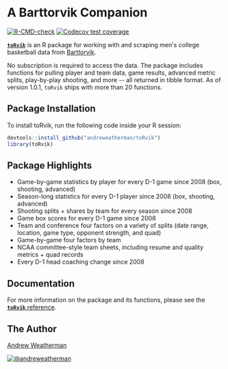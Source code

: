 # A Barttorvik Companion

 <!-- badges: start -->
[![R-CMD-check](https://github.com/andreweatherman/toRvik/workflows/R-CMD-check/badge.svg)](https://github.com/andreweatherman/toRvik/actions)
 [![Codecov test coverage](https://codecov.io/gh/andreweatherman/toRvik/branch/main/graph/badge.svg)](https://app.codecov.io/gh/andreweatherman/toRvik?branch=main)
  <!-- badges: end -->

[**`toRvik`**](https://github.com/andreweatherman/toRvik) is an R package for working with and scraping men's college basketball data from [Barttorvik](https://barttorvik.com/). 
 
No subscription is required to access the data. The package includes functions for pulling player and team data, game results, advanced metric splits, play-by-play shooting, and more -- all returned in tibble format. As of version 1.0.1, `toRvik` ships with more than 20 functions.
   
## Package Installation
To install toRvik, run the following code inside your R session:
```r
devtools::install_github("andreweatherman/toRvik")
library(toRvik)
```
## Package Highlights

- Game-by-game statistics by player for every D-1 game since 2008 (box, shooting, advanced) 
- Season-long statistics for every D-1 player since 2008 (box, shooting, advanced)
- Shooting splits + shares by team for every season since 2008
- Game box scores for every D-1 game since 2008
- Team and conference four factors on a variety of splits (date range, location, game type, opponent strength, and quad)
- Game-by-game four factors by team
- NCAA committee-style team sheets, including resume and quality metrics + quad records
- Every D-1 head coaching change since 2008

## Documentation

For more information on the package and its functions, please see
the [**`toRvik`** reference](https://www.torvik.dev/reference/).

## The Author

[Andrew Weatherman](https://www.linkedin.com/in/andrewweatherman/)

<a href="https://twitter.com/andreweatherman" target="blank"><img src="https://img.shields.io/twitter/follow/andreweatherman?color=blue&label=%40andreweatherman&logo=twitter&style=for-the-badge" alt="@andreweatherman" /></a>
